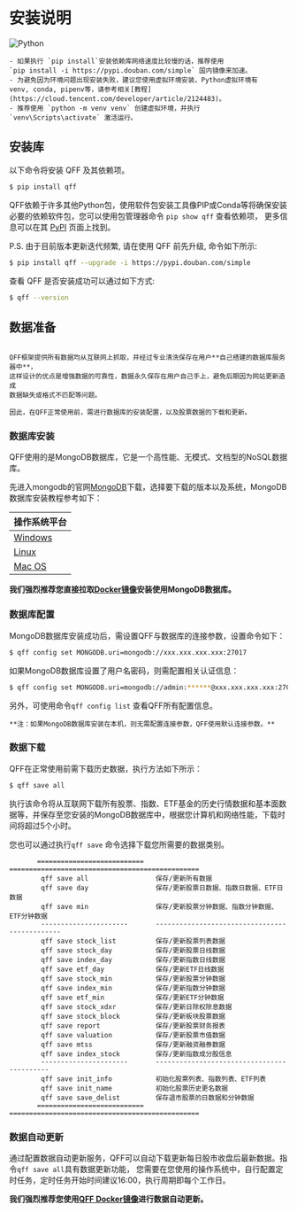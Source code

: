 # 安装说明

![Python](https://img.shields.io/pypi/pyversions/qff.svg)

```{admonition} 注解
- 如果执行 `pip install`安装依赖库网络速度比较慢的话，推荐使用 
`pip install -i https://pypi.douban.com/simple` 国内镜像来加速。
- 为避免因为环境问题出现安装失败，建议您使用虚拟环境安装，Python虚拟环境有
venv, conda, pipenv等，请参考相关[教程](https://cloud.tencent.com/developer/article/2124483)。
- 推荐使用 `python -m venv venv` 创建虚拟环境，并执行 `venv\Scripts\activate` 激活运行。
```
## 安装库

以下命令将安装 QFF 及其依赖项。

```bash
$ pip install qff
```

QFF依赖于许多其他Python包，使用软件包安装工具像PIP或Conda等将确保安装必要的依赖软件包，您可以使用包管理器命令 `pip show qff` 查看依赖项，
更多信息可以在其 [PyPI](https://pypi.org/project/qff/) 页面上找到。

P.S. 由于目前版本更新迭代频繁, 请在使用 QFF 前先升级, 命令如下所示:

```bash
$ pip install qff --upgrade -i https://pypi.douban.com/simple
```

查看 QFF 是否安装成功可以通过如下方式:

```bash
$ qff --version
```

## 数据准备
```{admonition} 注解

QFF框架提供所有数据均从互联网上抓取，并经过专业清洗保存在用户**自己搭建的数据库服务器中**，
这样设计的优点是增强数据的可靠性，数据永久保存在用户自己手上，避免后期因为网站更新造成
数据缺失或格式不匹配等问题。

因此，在QFF正常使用前，需进行数据库的安装配置，以及股票数据的下载和更新。

```


### 数据库安装

QFF使用的是MongoDB数据库，它是一个高性能、无模式、文档型的NoSQL数据库。

先进入mongodb的官网[MongoDB](https://www.mongodb.com/try/download/community)下载，选择要下载的版本以及系统，MongoDB数据库安装教程参考如下：

| 操作系统平台                                                                |
| --------------------------------------------------------------------- |
| [Windows](https://www.runoob.com/mongodb/mongodb-window-install.html) |
| [Linux](https://www.runoob.com/mongodb/mongodb-linux-install.html)    |
| [Mac OS](https://www.runoob.com/mongodb/mongodb-osx-install.html)     |

**我们强烈推荐您直接拉取[Docker镜像](mongoimage)安装使用MongoDB数据库。**

### 数据库配置

MongoDB数据库安装成功后，需设置QFF与数据库的连接参数，设置命令如下：

```bash
$ qff config set MONGODB.uri=mongodb://xxx.xxx.xxx.xxx:27017
```

如果MongoDB数据库设置了用户名密码，则需配置相关认证信息：

```bash
$ qff config set MONGODB.uri=mongodb://admin:******@xxx.xxx.xxx.xxx:27017/?authSource=admin&authMechanism=SCRAM-SHA-256
```

另外，可使用命令`qff config list` 查看QFF所有配置信息。

```{important}
**注：如果MongoDB数据库安装在本机，则无需配置连接参数，QFF使用默认连接参数。**
```




### 数据下载

QFF在正常使用前需下载历史数据，执行方法如下所示：

```bash
$ qff save all
```

执行该命令将从互联网下载所有股票、指数、ETF基金的历史行情数据和基本面数据等，并保存至您安装的MongoDB数据库中，根据您计算机和网络性能，下载时间将超过5个小时。

您也可以通过执行`qff save` 命令选择下载您所需要的数据类别。

```{eval-rst} 
       ===========================  ================================================
        qff save all                 保存/更新所有数据                                   
        qff save day                 保存/更新股票日数据、指数日数据、ETF日数据                     
        qff save min                 保存/更新股票分钟数据、指数分钟数据、ETF分钟数据                  
        ----------------------       ----------------------------------------------
        qff save stock_list          保存/更新股票列表数据                                 
        qff save stock_day           保存/更新股票日线数据                                 
        qff save index_day           保存/更新指数日线数据                                 
        qff save etf_day             保存/更新ETF日线数据                                
        qff save stock_min           保存/更新股票分钟数据                                 
        qff save index_min           保存/更新指数分钟数据                                 
        qff save etf_min             保存/更新ETF分钟数据                                
        qff save stock_xdxr          保存/更新日除权除息数据                                
        qff save stock_block         保存/更新板块股票数据                                 
        qff save report              保存/更新股票财务报表                                 
        qff save valuation           保存/更新股票市值数据                                 
        qff save mtss                保存/更新融资融券数据                                 
        qff save index_stock         保存/更新指数成分股信息                                
        ----------------------       -------------------------------------------
        qff save init_info           初始化股票列表、指数列表、ETF列表                          
        qff save init_name           初始化股票历史更名数据                                 
        qff save save_delist         保存退市股票的日数据和分钟数据                             
       ===========================  ================================================
```

### 数据自动更新

通过配置数据自动更新服务，QFF可以自动下载更新每日股市收盘后最新数据。指令`qff save all`具有数据更新功能，
您需要在您使用的操作系统中，自行配置定时任务，定时任务开始时间建议16:00，执行周期即每个工作日。

**我们强烈推荐您使用[QFF Docker镜像](qffimage)进行数据自动更新。**

